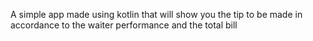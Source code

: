 A simple app made using kotlin that will show you the tip to be made in accordance to the waiter performance and the total bill
